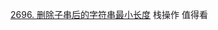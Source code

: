 [2696. 删除子串后的字符串最小长度](https://github.com/lsill/leetcode/blob/main/c_leetcode/src/stack_pra/string_stack_md.cpp) 栈操作 值得看